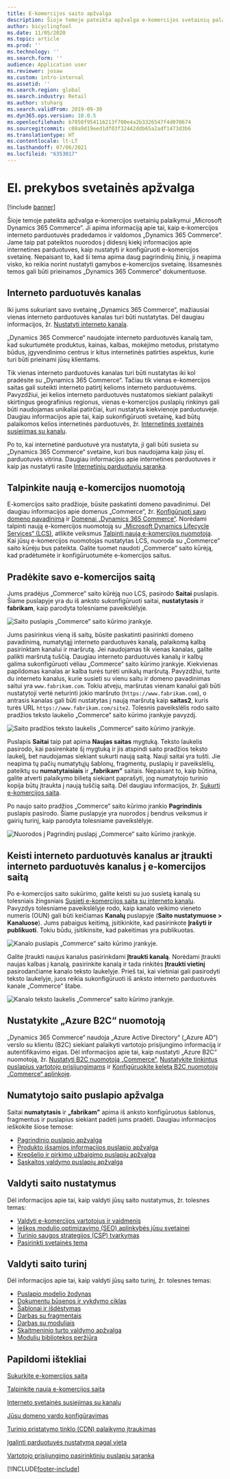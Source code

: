 ```yaml
---
title: E-komercijos saito apžvalga
description: Šioje temoje pateikta apžvalga e-komercijos svetainių palaikymui „Microsoft Dynamics 365 Commerce“.
author: bicyclingfool
ms.date: 11/05/2020
ms.topic: article
ms.prod: ''
ms.technology: ''
ms.search.form: ''
audience: Application user
ms.reviewer: josaw
ms.custom: intro-internal
ms.assetid: ''
ms.search.region: global
ms.search.industry: Retail
ms.author: stuharg
ms.search.validFrom: 2019-09-30
ms.dyn365.ops.version: 10.0.5
ms.openlocfilehash: b7050f954116213f700e4a2b3326547f4d070674
ms.sourcegitcommit: c08a9d19eed1df03f32442ddb65a2adf1473d3b6
ms.translationtype: HT
ms.contentlocale: lt-LT
ms.lasthandoff: 07/06/2021
ms.locfileid: "6353017"
---
```

# <a name="e-commerce-site-overview"></a>El. prekybos svetainės apžvalga

[!include [banner](includes/banner.md)]

Šioje temoje pateikta apžvalga e-komercijos svetainių palaikymui „Microsoft Dynamics 365 Commerce“. Ji apima informaciją apie tai, kaip e-komercijos interneto parduotuvės pradedamos ir valdomos „Dynamics 365 Commerce“. Jame taip pat pateiktos nuorodos į didesnį kiekį informacijos apie internetines parduotuves, kaip nustatyti ir konfigūruoti e-komercijos svetainę. Nepaisant to, kad ši tema apima daug pagrindinių žinių, ji neapima visko, ko reikia norint nustatyti gamybos e-komercijos svetainę. Išsamesnės temos gali būti prieinamos „Dynamics 365 Commerce“ dokumentuose.

## <a name="online-store-channel"></a>Interneto parduotuvės kanalas

Iki jums sukuriant savo svetainę „Dynamics 365 Commerce“, mažiausiai vienas interneto parduotuvės kanalas turi būti nustatytas. Dėl daugiau informacijos, žr. [Nustatyti interneto kanalą](channel-setup-online.md). 

„Dynamics 365 Commerce“ naudojate interneto parduotuvės kanalą tam, kad sukurtumėte produktus, kainas, kalbas, mokėjimo metodus, pristatymo būdus, įgyvendinimo centrus ir kitus internetinės patirties aspektus, kurie turi būti prieinami jūsų klientams.

Tik vienas interneto parduotuvės kanalas turi būti nustatytas iki kol pradėsite su „Dynamics 365 Commerce“. Tačiau tik vienas e-komercijos saitas gali suteikti interneto patirtį kelioms interneto parduotuvėms. Pavyzdžiui, jei kelios interneto parduotuvės nustatomos siekiant palaikyti skirtingus geografinius regionus, vienas e-komercijos puslapių rinkinys gali būti naudojamas unikaliai patirčiai, kuri nustatyta kiekvienoje parduotuvėje. Daugiau informacijos apie tai, kaip sukonfigūruoti svetainę, kad būtų palaikomos kelios internetinės parduotuvės, žr. [Internetinės svetainės susiejimas su kanalu](associate-site-online-store.md).

Po to, kai internetinė parduotuvė yra nustatyta, ji gali būti susieta su „Dynamics 365 Commerce“ svetaine, kuri bus naudojama kaip jūsų el. parduotuvės vitrina. Daugiau informacijos apie internetines parduotuves ir kaip jas nustatyti rasite [Internetinių parduotuvių sąranka](/dynamics365/unified-operations/retail/online-stores).

## <a name="deploy-a-new-e-commerce-tenant"></a>Talpinkite naują e-komercijos nuomotoją

E-komercijos saito pradžioje, būsite paskatinti domeno pavadinimui. Dėl daugiau informacijos apie domenus „Commerce“, žr. [Konfigūruoti savo domeno pavadinimą](configure-your-domain-name.md) ir [Domenai „Dynamics 365 Commerce“](domains-commerce.md). Norėdami talpinti naują e-komercijos nuomotoją su [„Microsoft Dynamics Lifecycle Services“ (LCS)](/dynamics365/unified-operations/dev-itpro/lifecycle-services/lcs-user-guide), atlikite veiksmus [Talpinti naują e-komercijos nuomotoją](deploy-ecommerce-site.md). Kai jūsų e-komercijos nuomotojas nustatytas LCS, nuoroda su „Commerce“ saito kūrėju bus pateikta. Galite tuomet naudoti „Commerce“ saito kūrėją, kad pradėtumėte ir konfigūruotumėte e-komercijos saitus.

## <a name="initialize-your-e-commerce-site"></a>Pradėkite savo e-komercijos saitą

Jums pradėjus „Commerce“ saito kūrėją nuo LCS, pasirodo **Saitai** puslapis. Šiame puslapyje yra du iš anksto sukonfigūruoti saitai, **nustatytasis** ir **fabrikam**, kaip parodyta tolesniame paveikslėlyje.

![Saito puslapis „Commerce“ saito kūrimo įrankyje.](media/e-commerce-site-01.png)

Jums pasirinkus vieną iš saitų, būsite paskatinti pasirinkti domeno pavadinimą, numatytąjį interneto parduotuvės kanalą, palaikomą kalbą pasirinktam kanalui ir maršrutą. Jei naudojamas tik vienas kanalas, galite palikti maršrutą tuščią. Daugiau interneto parduotuvės kanalų ir kalbų galima sukonfigūruoti vėliau „Commerce“ saito kūrimo įrankyje. Kiekvienas papildomas kanalas ar kalba turės turėti unikalų maršrutą. Pavyzdžiui, turite du interneto kanalus, kurie susieti su vienu saitu ir domeno pavadinimas saitui yra  `www.fabrikam.com`. Tokiu atveju, maršrutas vienam kanalui gali būti nustatytoji vertė neturinti jokio maršruto (`https://www.fabrikam.com`), o antrasis kanalas gali būti nustatytas į naują maršrutą kaip **saitas2**, kuris turės URL `https://www.fabrikam.com/site2`. Tolesnis paveikslėlis rodo saito pradžios teksto laukelio „Commerce“ saito kūrimo įrankyje pavyzdį.

![Saito pradžios teksto laukelis „Commerce“ saito kūrimo įrankyje.](media/e-commerce-site-02.png)

Puslapis **Saitai** taip pat apima **Naujas saitas** mygtuką. Teksto laukelis pasirodo, kai pasirenkate šį mygtuką ir jis atspindi saito pradžios teksto laukelį, bet naudojamas siekiant sukurti naują saitą. Nauji saitai yra tušti. Jie neapima tų pačių numatytųjų šablonų, fragmentų, puslapių ir paveikslėlių, pateiktų su **numatytaisiais** ir **„fabrikam”** saitais. Nepaisant to, kaip būtina, galite atverti palaikymo bilietą siekiant paprašyti, jog numatytojo turinio kopija būtų įtraukta į naują tuščią saitą. Dėl daugiau informacijos, žr. [Sukurti e-komercijos saitą](create-ecommerce-site.md).

Po naujo saito pradžios „Commerce“ saito kūrimo įrankio **Pagrindinis** puslapis pasirodo. Šiame puslapyje yra nuorodos į bendrus veiksmus ir gairių turinį, kaip parodyta tolesniame paveikslėlyje.

![Nuorodos į Pagrindinį puslapį „Commerce“ saito kūrimo įrankyje.](media/e-commerce-site-03.png)

## <a name="modify-online-store-channels-or-add-online-store-channels-to-an-e-commerce-site"></a>Keisti interneto parduotuvės kanalus ar įtraukti interneto parduotuvės kanalus į e-komercijos saitą

Po e-komercijos saito sukūrimo, galite keisti su juo susietą kanalą su tolesniais žingsniais [Susieti e-komercijos saitą su interneto kanalu](associate-site-online-store.md). Pavyzdys tolesniame paveikslėlyje rodo, kaip kanalo veikimo vieneto numeris (OUN) gali būti keičiamas **Kanalų** puslapyje (**Saito nustatymuose \> Kanaluose**). Jums pabaigus keitimą, įsitikinkite, kad pasirinkote **Įrašyti ir publikuoti**. Tokiu būdu, įsitikinsite, kad pakeitimas yra publikuotas.

![Kanalo puslapis „Commerce“ saito kūrimo įrankyje.](media/e-commerce-site-04.png)

Galite įtraukti naujus kanalus pasirinkdami **Įtraukti kanalą**. Norėdami įtraukti naujas kalbas į kanalą, pasirinkite kanalą ir tada rinkitės **Įtraukti vietinį** pasirodančiame kanalo teksto laukelyje. Prieš tai, kai vietiniai gali pasirodyti teksto laukelyje, juos reikia sukonfigūruoti iš anksto interneto parduotuvės kanale „Commerce“ štabe.

![Kanalo teksto laukelis „Commerce“ saito kūrimo įrankyje.](media/e-commerce-site-05.png)

## <a name="set-up-an-azure-b2c-tenant"></a>Nustatykite „Azure B2C“ nuomotoją

„Dynamics 365 Commerce“ naudoja „Azure Active Directory“ („Azure AD“) verslo su klientu (B2C) siekiant palaikyti vartotojo prisijungimo informaciją ir autentifikavimo eigas. Dėl informacijos apie tai, kaip nustatyti „Azure B2C“ nuomotoją, žr. [Nustatyti B2C nuomotoją „Commerce“](set-up-b2c-tenant.md), [Nustatykite tinkintus puslapius vartotojo prisijungimams](custom-pages-user-logins.md) ir [Konfigūruokite keletą B2C nuomotojų „Commerce“ aplinkoje](configure-multi-b2c-tenants.md).

## <a name="overview-of-the-default-site-pages"></a>Numatytojo saito puslapio apžvalga

Saitai **numatytasis** ir **„fabrikam”** apima iš anksto konfigūruotus šablonus, fragmentus ir puslapius siekiant padėti jums pradėti. Daugiau informacijos ieškokite šiose temose:

- [Pagrindinio puslapio apžvalga](quick-tour-home-page.md)
- [Produkto išsamios informacijos puslapio apžvalga](quick-tour-pdp.md)
- [Krepšelio ir pirkimo užbaigimo puslapių apžvalga](quick-tour-cart-checkout.md)
- [Sąskaitos valdymo puslapių apžvalga](quick-tour-account-management.md)

## <a name="manage-site-settings"></a>Valdyti saito nustatymus

Dėl informacijos apie tai, kaip valdyti jūsų saito nustatymus, žr. tolesnes temas:

- [Valdyti e-komercijos vartotojus ir vaidmenis](manage-ecommerce-users-roles.md)
- [Ieškos modulio optimizavimo (SEO) aplinkybės jūsų svetainei](/search-engine-optimization-considerations.md)
- [Turinio saugos strategijos (CSP) tvarkymas](manage-csp.md)
- [Pasirinkti svetainės temą](select-site-theme.md)

## <a name="manage-site-content"></a>Valdyti saito turinį

Dėl informacijos apie tai, kaip valdyti jūsų saito turinį, žr. tolesnes temas:

- [Puslapio modelio žodynas](page-elements-overview.md)
- [Dokumentų būsenos ir vykdymo ciklas](document-states-overview.md)
- [Šablonai ir išdėstymas](templates-layouts-overview.md)
- [Darbas su fragmentais](work-with-fragments.md)
- [Darbas su moduliais](work-with-modules.md)
- [Skaitmeninio turto valdymo apžvalga](dam-overview.md)
- [Modulių bibliotekos peržiūra](starter-kit-overview.md)

## <a name="additional-resources"></a>Papildomi ištekliai

[Sukurkite e-komercijos saitą](create-ecommerce-site.md)

[Talpinkite naują e-komercijos saitą](deploy-ecommerce-site.md)

[Interneto svetainės susiejimas su kanalu](associate-site-online-store.md)

[Jūsų domeno vardo konfigūravimas](configure-your-domain-name.md)

[Turinio pristatymo tinklo (CDN) palaikymo įtraukimas](add-cdn-support.md)

[Įgalinti parduotuvės nustatymą pagal vietą](enable-store-detection.md)

[Vartotojo prisijungimo pasirinktinių puslapių sąranka](custom-pages-user-logins.md)


[!INCLUDE[footer-include](../includes/footer-banner.md)]